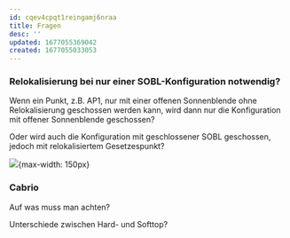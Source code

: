 ```yaml
---
id: cqev4cpqt1reingamj6nraa
title: Fragen
desc: ''
updated: 1677055369042
created: 1677055033053
---
```

### Relokalisierung bei nur einer SOBL-Konfiguration notwendig?
Wenn ein Punkt, z.B. AP1, nur mit einer offenen Sonnenblende ohne Relokalisierung geschossen werden kann, wird dann nur die Konfiguration mit offener Sonnenblende geschossen?

Oder wird auch die Konfiguration mit geschlossener SOBL geschossen, jedoch mit relokalisiertem Gesetzespunkt?

![](/assets/images/2023-02-22-09-41-29.png){max-width: 150px}

### Cabrio
Auf was muss man achten?

Unterschiede zwischen Hard- und Softtop?
